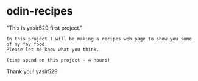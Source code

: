 # odin-recipes
"This is yasir529 first project."

    In this project I will be making a recipes web page to show you some of my fav food.
    Please let me know what you think.
    
    (time spend on this project - 4 hours)
    
Thank you!
yasir529
